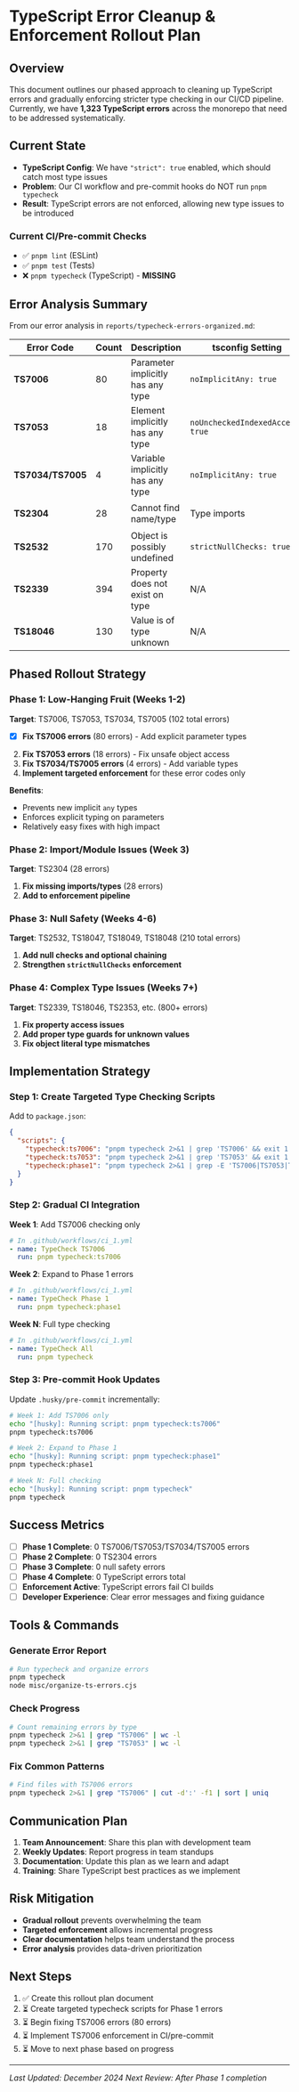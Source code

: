 # TypeScript Error Cleanup & Enforcement Rollout Plan

## Overview

This document outlines our phased approach to cleaning up TypeScript errors and gradually enforcing stricter type checking in our CI/CD pipeline. Currently, we have **1,323 TypeScript errors** across the monorepo that need to be addressed systematically.

## Current State

- **TypeScript Config**: We have `"strict": true` enabled, which should catch most type issues
- **Problem**: Our CI workflow and pre-commit hooks do NOT run `pnpm typecheck`
- **Result**: TypeScript errors are not enforced, allowing new type issues to be introduced

### Current CI/Pre-commit Checks

- ✅ `pnpm lint` (ESLint)
- ✅ `pnpm test` (Tests)
- ❌ `pnpm typecheck` (TypeScript) - **MISSING**

## Error Analysis Summary

From our error analysis in `reports/typecheck-errors-organized.md`:

| Error Code        | Count | Description                       | tsconfig Setting                 | Difficulty |
| ----------------- | ----- | --------------------------------- | -------------------------------- | ---------- |
| **TS7006**        | 80    | Parameter implicitly has any type | `noImplicitAny: true`            | 🟡 Medium  |
| **TS7053**        | 18    | Element implicitly has any type   | `noUncheckedIndexedAccess: true` | 🟡 Medium  |
| **TS7034/TS7005** | 4     | Variable implicitly has any type  | `noImplicitAny: true`            | 🟢 Easy    |
| **TS2304**        | 28    | Cannot find name/type             | Type imports                     | 🟡 Medium  |
| **TS2532**        | 170   | Object is possibly undefined      | `strictNullChecks: true`         | 🔴 Hard    |
| **TS2339**        | 394   | Property does not exist on type   | N/A                              | 🔴 Hard    |
| **TS18046**       | 130   | Value is of type unknown          | N/A                              | 🔴 Hard    |

## Phased Rollout Strategy

### Phase 1: Low-Hanging Fruit (Weeks 1-2)

**Target**: TS7006, TS7053, TS7034, TS7005 (102 total errors)

- [x] **Fix TS7006 errors** (80 errors) - Add explicit parameter types

2. **Fix TS7053 errors** (18 errors) - Fix unsafe object access
3. **Fix TS7034/TS7005 errors** (4 errors) - Add variable types
4. **Implement targeted enforcement** for these error codes only

**Benefits**:

- Prevents new implicit `any` types
- Enforces explicit typing on parameters
- Relatively easy fixes with high impact

### Phase 2: Import/Module Issues (Week 3)

**Target**: TS2304 (28 errors)

1. **Fix missing imports/types** (28 errors)
2. **Add to enforcement pipeline**

### Phase 3: Null Safety (Weeks 4-6)

**Target**: TS2532, TS18047, TS18049, TS18048 (210 total errors)

1. **Add null checks and optional chaining**
2. **Strengthen `strictNullChecks` enforcement**

### Phase 4: Complex Type Issues (Weeks 7+)

**Target**: TS2339, TS18046, TS2353, etc. (800+ errors)

1. **Fix property access issues**
2. **Add proper type guards for unknown values**
3. **Fix object literal type mismatches**

## Implementation Strategy

### Step 1: Create Targeted Type Checking Scripts

Add to `package.json`:

```json
{
  "scripts": {
    "typecheck:ts7006": "pnpm typecheck 2>&1 | grep 'TS7006' && exit 1 || exit 0",
    "typecheck:ts7053": "pnpm typecheck 2>&1 | grep 'TS7053' && exit 1 || exit 0",
    "typecheck:phase1": "pnpm typecheck 2>&1 | grep -E 'TS7006|TS7053|TS7034|TS7005' && exit 1 || exit 0"
  }
}
```

### Step 2: Gradual CI Integration

**Week 1**: Add TS7006 checking only

```yaml
# In .github/workflows/ci_1.yml
- name: TypeCheck TS7006
  run: pnpm typecheck:ts7006
```

**Week 2**: Expand to Phase 1 errors

```yaml
# In .github/workflows/ci_1.yml
- name: TypeCheck Phase 1
  run: pnpm typecheck:phase1
```

**Week N**: Full type checking

```yaml
# In .github/workflows/ci_1.yml
- name: TypeCheck All
  run: pnpm typecheck
```

### Step 3: Pre-commit Hook Updates

Update `.husky/pre-commit` incrementally:

```bash
# Week 1: Add TS7006 only
echo "[husky]: Running script: pnpm typecheck:ts7006"
pnpm typecheck:ts7006

# Week 2: Expand to Phase 1
echo "[husky]: Running script: pnpm typecheck:phase1"
pnpm typecheck:phase1

# Week N: Full checking
echo "[husky]: Running script: pnpm typecheck"
pnpm typecheck
```

## Success Metrics

- [ ] **Phase 1 Complete**: 0 TS7006/TS7053/TS7034/TS7005 errors
- [ ] **Phase 2 Complete**: 0 TS2304 errors
- [ ] **Phase 3 Complete**: 0 null safety errors
- [ ] **Phase 4 Complete**: 0 TypeScript errors total
- [ ] **Enforcement Active**: TypeScript errors fail CI builds
- [ ] **Developer Experience**: Clear error messages and fixing guidance

## Tools & Commands

### Generate Error Report

```bash
# Run typecheck and organize errors
pnpm typecheck
node misc/organize-ts-errors.cjs
```

### Check Progress

```bash
# Count remaining errors by type
pnpm typecheck 2>&1 | grep "TS7006" | wc -l
pnpm typecheck 2>&1 | grep "TS7053" | wc -l
```

### Fix Common Patterns

```bash
# Find files with TS7006 errors
pnpm typecheck 2>&1 | grep "TS7006" | cut -d':' -f1 | sort | uniq
```

## Communication Plan

1. **Team Announcement**: Share this plan with development team
2. **Weekly Updates**: Report progress in team standups
3. **Documentation**: Update this plan as we learn and adapt
4. **Training**: Share TypeScript best practices as we implement

## Risk Mitigation

- **Gradual rollout** prevents overwhelming the team
- **Targeted enforcement** allows incremental progress
- **Clear documentation** helps team understand the process
- **Error analysis** provides data-driven prioritization

## Next Steps

1. ✅ Create this rollout plan document
2. ⏳ Create targeted typecheck scripts for Phase 1 errors
3. ⏳ Begin fixing TS7006 errors (80 errors)
4. ⏳ Implement TS7006 enforcement in CI/pre-commit
5. ⏳ Move to next phase based on progress

---

_Last Updated: December 2024_
_Next Review: After Phase 1 completion_
